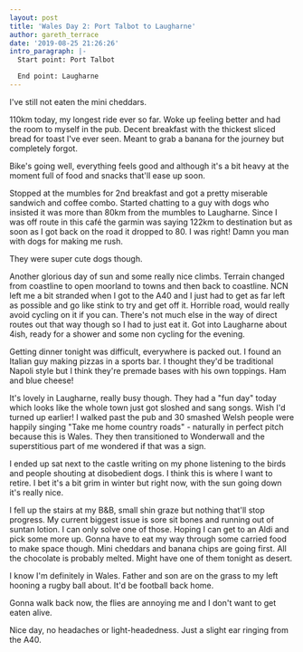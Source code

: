 ```yaml
---
layout: post
title: 'Wales Day 2: Port Talbot to Laugharne'
author: gareth_terrace
date: '2019-08-25 21:26:26'
intro_paragraph: |-
  Start point: Port Talbot

  End point: Laugharne
---
```

I've still not eaten the mini cheddars.

110km today, my longest ride ever so far.  Woke up feeling better and had the room to myself in the pub. Decent breakfast with the thickest sliced bread for toast I've ever seen. Meant to grab a banana for the journey but completely forgot.

Bike's going well, everything feels good and although it's a bit heavy at the moment full of food and snacks that'll ease up soon.

Stopped at the mumbles for 2nd breakfast and got a pretty miserable sandwich and coffee combo. Started chatting to a guy with dogs who insisted it was more than 80km from the mumbles to Laugharne. Since I was off route in this café the garmin was saying 122km to destination but as soon as I got back on the road it dropped to 80. I was right! Damn you man with dogs for making me rush.

They were super cute dogs though.

Another glorious day of sun and some really nice climbs. Terrain changed from coastline to open moorland to towns and then back to coastline.  NCN left me a bit stranded when I got to the A40 and I just had to get as far left as possible and go like stink to try and get off it. Horrible road, would really avoid cycling on it if you can. There's not much else in the way of direct routes out that way though so I had to just eat it. Got into Laugharne about 4ish, ready for a shower and some non cycling for the evening.

Getting dinner tonight was difficult, everywhere is packed out. I  found an Italian guy making pizzas in a sports bar. I thought they'd be traditional Napoli style but I think they're premade bases with his own toppings. Ham and blue cheese!

It's lovely in Laugharne, really busy though. They had a "fun day" today which looks like the whole town just got sloshed and sang songs. Wish I'd turned up earlier! I walked past the pub and 30 smashed Welsh people were happily singing "Take me home country roads" - naturally in perfect pitch because this is Wales.  They then transitioned to Wonderwall and the superstitious part of me wondered if that was a sign.

I ended up sat next to the castle writing on my phone listening to the birds and people shouting at disobedient dogs.  I think this is where I want to retire. I bet it's a bit grim in winter but right now, with the sun going down it's really nice. 

I fell up the stairs at my B&B, small shin graze but nothing that'll stop progress. My current biggest issue is sore sit bones and running out of suntan lotion. I can only solve one of those. Hoping I can get to an Aldi and pick some more up. Gonna have to eat my way through some carried food to make space though. Mini cheddars and banana chips are going first. All the chocolate is probably melted. Might have one of them tonight as desert.

I know I'm definitely in Wales. Father and son are on the grass to my left hooning a rugby ball about. It'd be football back home.

Gonna walk back now, the flies are annoying me and I don't want to get eaten alive.

Nice day, no headaches or light-headedness. Just a slight ear ringing from the A40.

